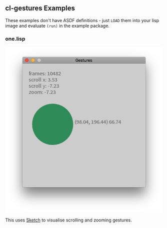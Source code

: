 ## cl-gestures Examples

These examples don't have ASDF definitions - just `LOAD` them into your lisp
image and evaluate `(run)` in the example package.


### one.lisp

![one.png](one.png)

This uses [Sketch](https://github.com/vydd/sketch) to visualise scrolling and
zooming gestures.
